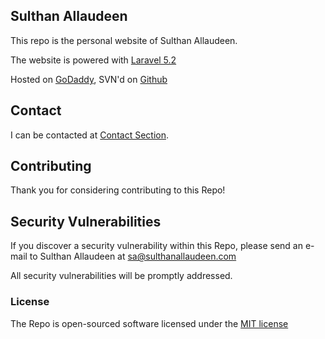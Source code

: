 ## Sulthan Allaudeen

This repo is the personal website of Sulthan Allaudeen.

The website is powered with [Laravel 5.2](https://laravel.com/docs/5.2)

Hosted on [GoDaddy](https://in.godaddy.com), SVN'd on [Github](https://github.com)

## Contact

I can be contacted at [Contact Section](http://www.sulthanallaudeen.com/contact).

## Contributing

Thank you for considering contributing to this Repo!

## Security Vulnerabilities

If you discover a security vulnerability within this Repo, please send an e-mail to Sulthan Allaudeen at sa@sulthanallaudeen.com

All security vulnerabilities will be promptly addressed.

### License

The Repo is open-sourced software licensed under the [MIT license](http://opensource.org/licenses/MIT)